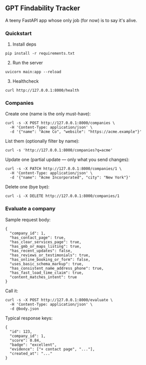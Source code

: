 ## GPT Findability Tracker

A teeny FastAPI app whose only job (for now) is to say it's alive.

### Quickstart

1) Install deps

```
pip install -r requirements.txt
```

2) Run the server

```
uvicorn main:app --reload
```

3) Healthcheck

```
curl http://127.0.0.1:8000/health
```

### Companies

Create one (name is the only must-have):

```
curl -s -X POST http://127.0.0.1:8000/companies \
  -H 'Content-Type: application/json' \
  -d '{"name": "Acme Co", "website": "https://acme.example"}'
```

List them (optionally filter by name):

```
curl -s 'http://127.0.0.1:8000/companies?q=acme'
```

Update one (partial update — only what you send changes):

```
curl -s -X PATCH http://127.0.0.1:8000/companies/1 \
  -H 'Content-Type: application/json' \
  -d '{"name": "Acme Incorporated", "city": "New York"}'
```

Delete one (bye bye):

```
curl -i -X DELETE http://127.0.0.1:8000/companies/1
```

### Evaluate a company

Sample request body:

```
{
  "company_id": 1,
  "has_contact_page": true,
  "has_clear_services_page": true,
  "has_gmb_or_maps_listing": true,
  "has_recent_updates": false,
  "has_reviews_or_testimonials": true,
  "has_online_booking_or_form": false,
  "uses_basic_schema_markup": true,
  "has_consistent_name_address_phone": true,
  "has_fast_load_time_claim": true,
  "content_matches_intent": true
}
```

Call it:

```
curl -s -X POST http://127.0.0.1:8000/evaluate \
  -H 'Content-Type: application/json' \
  -d @body.json
```

Typical response keys:

```
{
  "id": 123,
  "company_id": 1,
  "score": 0.84,
  "badge": "excellent",
  "evidence": ["+ contact page", "..."],
  "created_at": "..."
}
```
